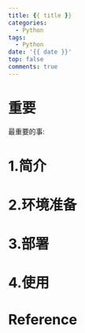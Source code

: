 ```yaml
---
title: {{ title }}
categories:
  - Python
tags:
  - Python
date: '{{ date }}'
top: false
comments: true
---
```


# 重要
最重要的事: 

# 1.简介

# 2.环境准备

# 3.部署

# 4.使用

# Reference